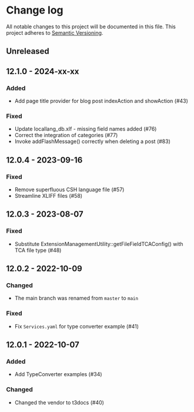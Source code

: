 # Change log

All notable changes to this project will be documented in this file.
This project adheres to [Semantic Versioning](https://semver.org/).


## Unreleased

## 12.1.0 - 2024-xx-xx

### Added
- Add page title provider for blog post indexAction and showAction (#43)

### Fixed
- Update locallang_db.xlf - missing field names added (#76)
- Correct the integration of categories (#77)
- Invoke addFlashMessage() correctly when deleting a post (#83)

## 12.0.4 - 2023-09-16

### Fixed
- Remove superfluous CSH language file (#57)
- Streamline XLIFF files (#58)

## 12.0.3 - 2023-08-07

### Fixed
- Substitute ExtensionManagementUtility::getFileFieldTCAConfig() with TCA file type (#48)

## 12.0.2 - 2022-10-09

### Changed
- The main branch was renamed from `master` to `main`

### Fixed
- Fix `Services.yaml` for type converter example (#41)

## 12.0.1 - 2022-10-07

### Added
- Add TypeConverter examples (#34)

### Changed
- Changed the vendor to t3docs (#40)
